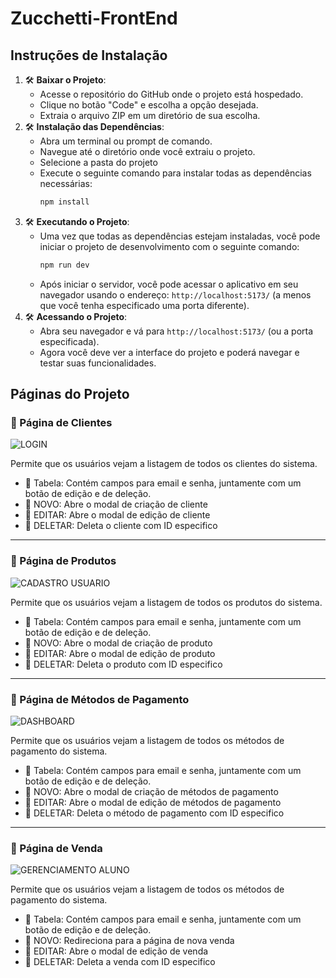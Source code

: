 # Zucchetti-FrontEnd

## Instruções de Instalação
1. 🛠️ **Baixar o Projeto**:
   - Acesse o repositório do GitHub onde o projeto está hospedado.
   - Clique no botão "Code" e escolha a opção desejada.
   - Extraia o arquivo ZIP em um diretório de sua escolha.
2. 🛠️ **Instalação das Dependências**:
   - Abra um terminal ou prompt de comando.
   - Navegue até o diretório onde você extraiu o projeto.
   - Selecione a pasta do projeto
   - Execute o seguinte comando para instalar todas as dependências necessárias:
     ```bash
     npm install
     ```
3. 🛠️ **Executando o Projeto**:
   - Uma vez que todas as dependências estejam instaladas, você pode iniciar o projeto de desenvolvimento com o seguinte comando:
     ```bash
     npm run dev
     ```
   - Após iniciar o servidor, você pode acessar o aplicativo em seu navegador usando o endereço: `http://localhost:5173/` (a menos que você tenha especificado uma porta diferente).
4. 🛠️ **Acessando o Projeto**:
   - Abra seu navegador e vá para `http://localhost:5173/` (ou a porta especificada).
   - Agora você deve ver a interface do projeto e poderá navegar e testar suas funcionalidades.

## Páginas do Projeto

### 📍 Página de Clientes
![LOGIN](https://github.com/vdr3w/projeto-devinhouse-m1/assets/84882983/802178e5-87c2-437c-bd59-18e2a1661ab7)


Permite que os usuários vejam a listagem de todos os clientes do sistema.
- 🔰 Tabela: Contém campos para email e senha, juntamente com um botão de edição e de deleção.
- 🔰 NOVO: Abre o modal de criação de cliente
- 🔰 EDITAR: Abre o modal de edição de cliente
- 🔰 DELETAR: Deleta o cliente com ID especifico

---

### 📍 Página de Produtos
![CADASTRO USUARIO](https://github.com/vdr3w/projeto-devinhouse-m1/assets/84882983/ee6cf488-8f3d-4860-a8dd-6e0c09ad710a)


Permite que os usuários vejam a listagem de todos os produtos do sistema.
- 🔰 Tabela: Contém campos para email e senha, juntamente com um botão de edição e de deleção.
- 🔰 NOVO: Abre o modal de criação de produto
- 🔰 EDITAR: Abre o modal de edição de produto
- 🔰 DELETAR: Deleta o produto com ID especifico

---

### 📍 Página de Métodos de Pagamento
![DASHBOARD](https://github.com/vdr3w/projeto-devinhouse-m1/assets/84882983/c99f2af8-a720-4f20-bdf4-2dc398ecf57c)


Permite que os usuários vejam a listagem de todos os métodos de pagamento do sistema.
- 🔰 Tabela: Contém campos para email e senha, juntamente com um botão de edição e de deleção.
- 🔰 NOVO: Abre o modal de criação de métodos de pagamento
- 🔰 EDITAR: Abre o modal de edição de métodos de pagamento
- 🔰 DELETAR: Deleta o método de pagamento com ID especifico

---

### 📍 Página de Venda
![GERENCIAMENTO ALUNO](https://github.com/vdr3w/projeto-devinhouse-m1/assets/84882983/00301d63-0b58-46ab-83bc-ead9a48e3f51)

Permite que os usuários vejam a listagem de todos os métodos de pagamento do sistema.
- 🔰 Tabela: Contém campos para email e senha, juntamente com um botão de edição e de deleção.
- 🔰 NOVO: Redireciona para a página de nova venda
- 🔰 EDITAR: Abre o modal de edição de venda
- 🔰 DELETAR: Deleta a venda com ID especifico
